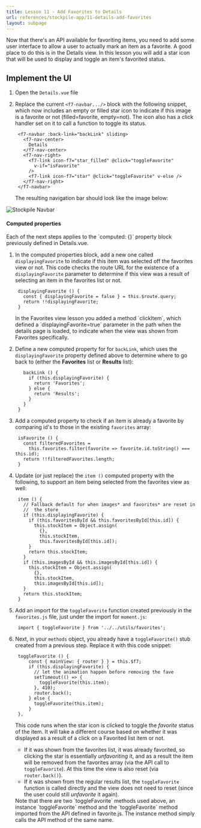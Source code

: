 ```yaml
---
title: Lesson 11 - Add Favorites to Details
url: references/stockpile-app/11-details-add-favorites
layout: subpage
---
```


Now that there's an API available for favoriting items, you need to add some user interface to allow a user to actually mark an item as a favorite. A good place to do this is in the Details view. In this lesson you will add a star icon that will be used to display and toggle an item's favorited status.

## Implement the UI
1. Open the `Details.vue` file
2. Replace the current `<f7-navbar.../>` block with the following snippet, which now includes an empty or filled star icon to indicate if this image is a favorite or not (filled=favorite, empty=not). The icon also has a click handler set on it to call a function to toggle its status.

		<f7-navbar :back-link="backLink" sliding>
		  <f7-nav-center>
		    Details
		  </f7-nav-center>
		  <f7-nav-right>
		    <f7-link icon-f7="star_filled" @click="toggleFavorite"
		      v-if="isFavorite"
		    />
		    <f7-link icon-f7="star" @click="toggleFavorite" v-else />
		  </f7-nav-right>
		</f7-navbar>

    The resulting navigation bar should look like the image below:
  <img class="mobile-image" src="/images/stockpile/navbar2.png" alt="Stockpile Navbar"/>

#### Computed properties
<div class="alert--info">Each of the next steps applies to the `computed: {}` property block previously defined in Details.vue.</div>

1. In the computed properties block, add a new one called `displayingFavorite` to indicate if this item was selected off the favorites view or not. This code checks the route URL for the existence of a `displayingFavorite` parameter to determine if this view was a result of selecting an item in the favorites list or not.

		displayingFavorite () {
		  const { displayingFavorite = false } = this.$route.query;
		  return !!displayingFavorite;
		}
        
    <div class="alert--tip">In the Favorites view lesson you added a method `clickItem`, which defined a `displayingFavorite=true` parameter in the path when the details page is loaded, to indicate when the view was shown from Favorites specifically. </div>
   
4. Define a new computed property for for `backLink`, which uses the `displayingFavorite` property defined above  to determine where to go back to (either the **Favorites** list or **Results** list): 

		
		  backLink () {
		    if (this.displayingFavorite) {
		      return 'Favorites';
		    } else {
		      return 'Results';
		    }
		  }
		}

5. Add a computed property to check if an item is already a favorite by comparing id's to those in the existing `favorites` array: 

		isFavorite () {
		  const filteredFavorites =
		    this.favorites.filter(favorite => favorite.id.toString() === this.id);
		  return !!filteredFavorites.length;
		}
		
6. Update (or just replace) the `item ()` computed property with the following, to support an item being selected from the favorites view as well:

		item () {
		  // Fallback default for when images* and favorites* are reset in
		  //  the store
		  if (this.displayingFavorite) {
		    if (this.favoritesById && this.favoritesById[this.id]) {
		      this.stockItem = Object.assign(
		        {},
		        this.stockItem,
		        this.favoritesById[this.id]);
		    }
		    return this.stockItem;
		  }
		  if (this.imagesById && this.imagesById[this.id]) {
		    this.stockItem = Object.assign(
		      {},
		      this.stockItem,
		      this.imagesById[this.id]);
		  }
		  return this.stockItem;
		}


1. Add an import for the `toggleFavorite` function created previously in the `favorites.js` file, just under the import for `moment.js`: 

		import { toggleFavorite } from '../../utils/favorites';

2. Next, in your `methods` object, you already have a `toggleFavorite()` stub created from a previous step. Replace it with this code snippet:

		toggleFavorite () {
            const { mainView: { router } } = this.$f7;
            if (this.displayingFavorite) {
              // let the animation happen before removing the fave
              setTimeout(() => {
                toggleFavorite(this.item);
              }, 410);
              router.back();
            } else {
              toggleFavorite(this.item);
            }
        },

	This code runs when the star icon is clicked to toggle the *favorite* status of the item. It will take a different course based on whether it was displayed as a result of a click on a Favorited list item or not. 
    - If it was shown from the favorites list, it was already favorited, so clicking the star is essentially *unfavoriting* it, and as a result the item will be removed from the favorites array (via the API call to `toggleFavorite`). At this time the view is also reset (via `router.back()`). 
    - If it was shown from the regular results list, the `toggleFavorite` function is called directly and the view does not need to reset (since the user could still *unfavorite* it again). 
    
    <div class="alert--tip">Note that there are two `toggleFavorite` methods used above, an instance `toggleFavorite` method and the `toggleFavorite` method imported from the API defined in favorite.js. The instance method simply calls the API method of the same name.</div>
	


